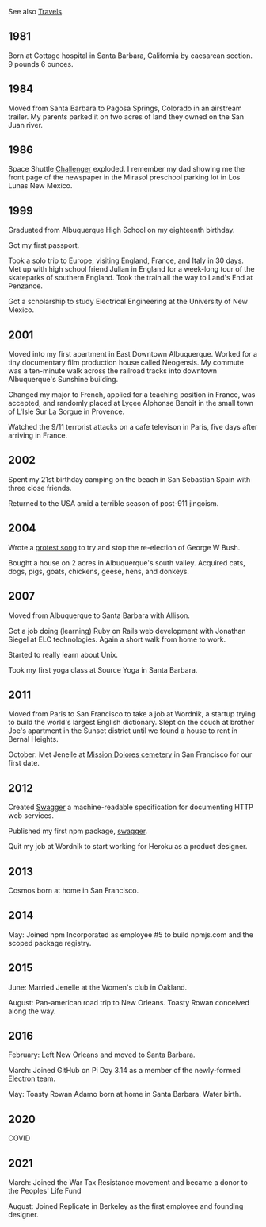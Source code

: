 <!--
title: Timeline
description: A chronology of events in my life.
noIndex: true
-->

See also [Travels](/travels/).

## 1981

Born at Cottage hospital in Santa Barbara, California by caesarean section. 9 pounds 6 ounces.

## 1984

Moved from Santa Barbara to Pagosa Springs, Colorado in an airstream trailer. My parents parked it on two acres of land they owned on the San Juan river.

## 1986

Space Shuttle [Challenger](https://en.wikipedia.org/wiki/Space_Shuttle_Challenger_disaster) exploded. I remember my dad showing me the front page of the newspaper in the Mirasol preschool parking lot in Los Lunas New Mexico.

## 1999

Graduated from Albuquerque High School on my eighteenth birthday.

Got my first passport.

Took a solo trip to Europe, visiting England, France, and Italy in 30 days. Met up with high school friend Julian in England for a week-long tour of the skateparks of southern England. Took the train all the way to Land's End at Penzance.

Got a scholarship to study Electrical Engineering at the University of New Mexico.

## 2001

Moved into my first apartment in East Downtown Albuquerque. Worked for a tiny documentary film production house called Neogensis. My commute was a ten-minute walk across the railroad tracks into downtown Albuquerque's Sunshine building.

Changed my major to French, applied for a teaching position in France, was accepted, and randomly placed at Lyçee Alphonse Benoit in the small town of L'Isle Sur La Sorgue in Provence.

Watched the 9/11 terrorist attacks on a cafe televison in Paris, five days after arriving in France.

## 2002

Spent my 21st birthday camping on the beach in San Sebastian Spain with three close friends.

Returned to the USA amid a terrible season of post-911 jingoism.

## 2004

Wrote a [protest song](https://zeke.sikelianos.com/bush-in-30-seconds/index/) to try and stop the re-election of George W Bush.

Bought a house on 2 acres in Albuquerque's south valley. Acquired cats, dogs, pigs, goats, chickens, geese, hens, and donkeys.

## 2007

Moved from Albuquerque to Santa Barbara with Allison.

Got a job doing (learning) Ruby on Rails web development with Jonathan Siegel at ELC technologies. Again a short walk from home to work.

Started to really learn about Unix.

Took my first yoga class at Source Yoga in Santa Barbara.

## 2011

Moved from Paris to San Francisco to take a job at Wordnik, a startup trying to build the world's largest English dictionary. Slept on the couch at brother Joe's apartment in the Sunset district until we found a house to rent in Bernal Heights.

October: Met Jenelle at [Mission Dolores cemetery](https://www.atlasobscura.com/places/mission-dolores-cemetery) in San Francisco for our first date.

## 2012

Created [Swagger](https://www.youtube.com/watch?v=_G9dlv66-xw) a machine-readable specification for documenting HTTP web services. 

Published my first npm package, [swagger](https://unpkg.com/browse/swagger@0.0.1/package.json).

Quit my job at Wordnik to start working for Heroku as a product designer.

## 2013

Cosmos born at home in San Francisco.

## 2014

May: Joined npm Incorporated as employee #5 to build npmjs.com and the scoped package registry.

## 2015

June: Married Jenelle at the Women's club in Oakland.

August: Pan-american road trip to New Orleans. Toasty Rowan conceived along the way.

## 2016

February: Left New Orleans and moved to Santa Barbara.

March: Joined GitHub on Pi Day 3.14 as a member of the newly-formed [Electron](https://elecronjs.org) team.

May: Toasty Rowan Adamo born at home in Santa Barbara. Water birth.

## 2020

COVID

## 2021

March: Joined the War Tax Resistance movement and became a donor to the Peoples' Life Fund

August: Joined Replicate in Berkeley as the first employee and founding designer.

